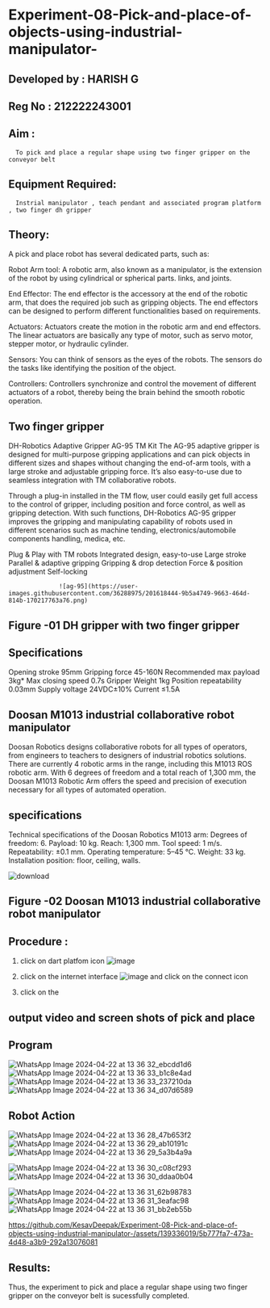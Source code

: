 # Experiment-08-Pick-and-place-of-objects-using-industrial-manipulator-
## Developed by : HARISH G
## Reg No : 212222243001
## Aim :
      To pick and place a regular shape using two finger gripper on the conveyor belt 
## Equipment Required: 
      Instrial manipulator , teach pendant and associated program platform , two finger dh gripper 
      
## Theory: 

A pick and place robot has several dedicated parts, such as:

Robot Arm tool: A robotic arm, also known as a manipulator, is the extension of the robot by using cylindrical or spherical parts. links, and joints.

End Effector: The end effector is the accessory at the end of the robotic arm, that does the required job such as gripping objects. The end effectors can be designed to perform different functionalities based on requirements.

Actuators: Actuators create the motion in the robotic arm and end effectors. The linear actuators are basically any type of motor, such as servo motor, stepper motor, or hydraulic cylinder.

Sensors: You can think of sensors as the eyes of the robots. The sensors do the tasks like identifying the position of the object.

Controllers: Controllers synchronize and control the movement of different actuators of a robot, thereby being the brain behind the smooth robotic operation.


## Two finger gripper 

DH-Robotics
Adaptive Gripper AG-95 TM Kit
The AG-95 adaptive gripper is designed for multi-purpose gripping applications and can pick objects in different sizes and shapes without changing the end-of-arm tools, with a large stroke and adjustable gripping force. It’s also easy-to-use due to seamless integration with TM collaborative robots.

Through a plug-in installed in the TM flow, user could easily get full access to the control of gripper, including position and force control, as well as gripping detection. With such functions, DH-Robotics AG-95 gripper improves the gripping and manipulating capability of robots used in different scenarios such as machine tending, electronics/automobile components handling, medica, etc.

Plug & Play with TM robots
Integrated design, easy-to-use
Large stroke
Parallel & adaptive gripping
Gripping & drop detection
Force & position adjustment
Self-locking

                  ![ag-95](https://user-images.githubusercontent.com/36288975/201618444-9b5a4749-9663-464d-814b-170217763a76.png)
## Figure -01 DH gripper with two finger gripper 

## Specifications

Opening stroke	95mm
Gripping force 	45-160N
Recommended max payload	3kg*
Max closing speed	0.7s
Gripper Weight	1kg
Position repeatability	0.03mm
Supply voltage	24VDC±10%
Current	≤1.5A



## Doosan M1013 industrial collaborative robot manipulator 
Doosan Robotics designs collaborative robots for all types of operators, from engineers to teachers to designers of industrial robotics solutions. There are currently 4 robotic arms in the range, including this M1013 ROS robotic arm. With 6 degrees of freedom and a total reach of 1,300 mm, the Doosan M1013 Robotic Arm offers the speed and precision of execution necessary for all types of automated operation.

## specifications 
Technical specifications of the Doosan Robotics M1013 arm:
Degrees of freedom: 6.
Payload: 10 kg.
Reach: 1,300 mm.
Tool speed: 1 m/s.
Repeatability: ±0.1 mm.
Operating temperature: 5–45 °C.
Weight: 33 kg.
Installation position: floor, ceiling, walls.



![download](https://user-images.githubusercontent.com/36288975/201624230-89cc83ff-cecd-49ea-84c6-c67066e9d157.jpg)

## Figure -02 Doosan M1013 industrial collaborative robot manipulator 

## Procedure : 

1. click on dart platfom icon ![image](https://user-images.githubusercontent.com/36288975/201621038-f1248586-5c20-40fd-8a74-68c7d8b44939.png)
2. click on the internet interface 
![image](https://user-images.githubusercontent.com/36288975/201621235-3b8b46a9-3c19-4207-9ea2-6a7954eb6135.png)
and click on the connect icon 

3. click on the 


















## output video and screen shots of pick and place 
## Program
![WhatsApp Image 2024-04-22 at 13 36 32_ebcdd1d6](https://github.com/KesavDeepak/Experiment-08-Pick-and-place-of-objects-using-industrial-manipulator-/assets/139336019/eb6b277f-1db6-41d3-babb-1ff0c81b7d61)
![WhatsApp Image 2024-04-22 at 13 36 33_b1c8e4ad](https://github.com/KesavDeepak/Experiment-08-Pick-and-place-of-objects-using-industrial-manipulator-/assets/139336019/15a84c71-6a28-410b-a63e-6fa035502ac8)
![WhatsApp Image 2024-04-22 at 13 36 33_237210da](https://github.com/KesavDeepak/Experiment-08-Pick-and-place-of-objects-using-industrial-manipulator-/assets/139336019/35def62f-8996-49d8-9deb-c506d906c693)
![WhatsApp Image 2024-04-22 at 13 36 34_d07d6589](https://github.com/KesavDeepak/Experiment-08-Pick-and-place-of-objects-using-industrial-manipulator-/assets/139336019/b6d6df07-986c-47bf-86ee-965692fde443)

## Robot Action

![WhatsApp Image 2024-04-22 at 13 36 28_47b653f2](https://github.com/KesavDeepak/Experiment-08-Pick-and-place-of-objects-using-industrial-manipulator-/assets/139336019/45f35e03-7e01-4aba-9825-7cb8b5210089)
![WhatsApp Image 2024-04-22 at 13 36 29_ab10191c](https://github.com/KesavDeepak/Experiment-08-Pick-and-place-of-objects-using-industrial-manipulator-/assets/139336019/19828a3c-4fa5-4abe-a0f8-d307037d22e4)
![WhatsApp Image 2024-04-22 at 13 36 29_5a3b4a9a](https://github.com/KesavDeepak/Experiment-08-Pick-and-place-of-objects-using-industrial-manipulator-/assets/139336019/fc4c8815-5f4f-4bbf-8ec4-7b54714743ed)

![WhatsApp Image 2024-04-22 at 13 36 30_c08cf293](https://github.com/KesavDeepak/Experiment-08-Pick-and-place-of-objects-using-industrial-manipulator-/assets/139336019/6cc056f1-c78a-4ac2-84a2-aaa432a414fa)
![WhatsApp Image 2024-04-22 at 13 36 30_ddaa0b04](https://github.com/KesavDeepak/Experiment-08-Pick-and-place-of-objects-using-industrial-manipulator-/assets/139336019/9328a0af-e4ca-416c-ba4e-549beaf33216)

![WhatsApp Image 2024-04-22 at 13 36 31_62b98783](https://github.com/KesavDeepak/Experiment-08-Pick-and-place-of-objects-using-industrial-manipulator-/assets/139336019/d98bf945-cdfd-4703-913f-10d40a4c09ec)
![WhatsApp Image 2024-04-22 at 13 36 31_3eafac98](https://github.com/KesavDeepak/Experiment-08-Pick-and-place-of-objects-using-industrial-manipulator-/assets/139336019/bf2da26f-2093-45f0-b42d-0f18373f6960)
![WhatsApp Image 2024-04-22 at 13 36 31_bb2eb55b](https://github.com/KesavDeepak/Experiment-08-Pick-and-place-of-objects-using-industrial-manipulator-/assets/139336019/60583fe2-949a-4192-ba44-5d7d369447fd)



https://github.com/KesavDeepak/Experiment-08-Pick-and-place-of-objects-using-industrial-manipulator-/assets/139336019/5b777fa7-473a-4d48-a3b9-292a13076081





## Results: 

Thus, the experiment to pick and place a regular shape using two finger gripper on the conveyor belt is sucessfully completed.




